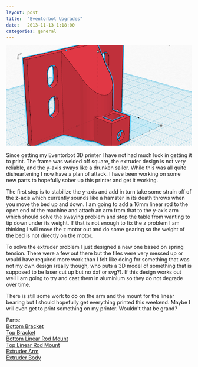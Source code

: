 ```yaml
---
layout: post
title:  "Eventorbot Upgrades"
date:   2013-11-13 1:18:00
categories: general
---
```


<img src="/images/story/eventorbotpart1.PNG" class="headline"/>

Since getting my Eventorbot 3D printer I have not had much luck in getting it to print. The frame was welded off square, the extruder design is not very reliable, and the y-axis sways like a drunken sailor. While this was all quite disheartening I now have a plan of attack. I have been working on some new parts to hopefully sober up this printer and get it working. 

The first step is to stabilize the y-axis and add in turn take some strain off of the z-axis which currently sounds like a hamster in its death throws when you move the bed up and down. I am going to add a 16mm linear rod to the open end of the machine and attach an arm from that to the y-axis arm which should solve the swaying problem and stop the table from wanting to tip down under its weight. If that is not enough to fix the z problem I am thinking I will move the z motor out and do some gearing so the weight of the bed is not directly on the motor.

To solve the extruder problem I just designed a new one based on spring tension. There were a few out there but the files were very messed up or would have required more work than I felt like doing for something that was not my own design (really though, who puts a 3D model of something that is supposed to be laser cut up but no dxf or svg?). If this design works out well I am going to try and cast them in aluminium so they do not degrade over time.

There is still some work to do on the arm and the mount for the linear bearing but I should hopefully get everything printed this weekend. Maybe I will even get to print something on my printer. Wouldn't that be grand?

Parts:<br />
<a href="https://tinkercad.com/things/12DlRgpGrOL-eventorbot-stability-mod-bottom-bracket" target="_blank">Bottom Bracket</a></br>
<a href="https://tinkercad.com/things/e1vfbTmbx9t-eventerbot-stability-mod-top-bracket" target="_blank">Top Bracket</a></br>
<a href="https://tinkercad.com/things/fLAqONO2hes-eventorbot-stability-mod-bottom-16mm-linear-rod-mount" target="_blank">Bottom Linear Rod Mount</a></br>
<a href="https://tinkercad.com/things/6RFnreKV6W8-eventorbot-stability-mod-top-16mm-linear-rod-mount" target="_blank">Top Linear Rod Mount</a></br>
<a href="https://tinkercad.com/things/aJKmRHdSdFM-eventorbot-extruder-upgrade-arm" target="_blank">Extruder Arm</a></br>
<a href="https://tinkercad.com/things/lv08CMOF14n-eventorbot-extruder-upgrade-body" target="_blank">Extruder Body</a>